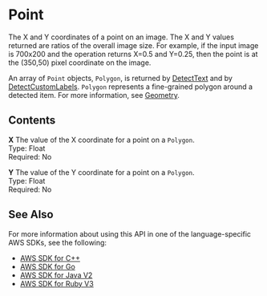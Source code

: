 # Point<a name="API_Point"></a>

The X and Y coordinates of a point on an image\. The X and Y values returned are ratios of the overall image size\. For example, if the input image is 700x200 and the operation returns X=0\.5 and Y=0\.25, then the point is at the \(350,50\) pixel coordinate on the image\.

An array of `Point` objects, `Polygon`, is returned by [DetectText](API_DetectText.md) and by [DetectCustomLabels](API_DetectCustomLabels.md)\. `Polygon` represents a fine\-grained polygon around a detected item\. For more information, see [Geometry](API_Geometry.md)\. 

## Contents<a name="API_Point_Contents"></a>

 **X**   <a name="rekognition-Type-Point-X"></a>
The value of the X coordinate for a point on a `Polygon`\.  
Type: Float  
Required: No

 **Y**   <a name="rekognition-Type-Point-Y"></a>
The value of the Y coordinate for a point on a `Polygon`\.  
Type: Float  
Required: No

## See Also<a name="API_Point_SeeAlso"></a>

For more information about using this API in one of the language\-specific AWS SDKs, see the following:
+  [AWS SDK for C\+\+](https://docs.aws.amazon.com/goto/SdkForCpp/rekognition-2016-06-27/Point) 
+  [AWS SDK for Go](https://docs.aws.amazon.com/goto/SdkForGoV1/rekognition-2016-06-27/Point) 
+  [AWS SDK for Java V2](https://docs.aws.amazon.com/goto/SdkForJavaV2/rekognition-2016-06-27/Point) 
+  [AWS SDK for Ruby V3](https://docs.aws.amazon.com/goto/SdkForRubyV3/rekognition-2016-06-27/Point) 